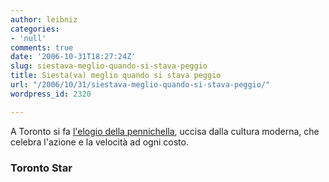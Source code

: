 ```yaml
---
author: leibniz
categories:
- 'null'
comments: true
date: '2006-10-31T18:27:24Z'
slug: siestava-meglio-quando-si-stava-peggio
title: Siesta(va) meglio quando si stava peggio
url: "/2006/10/31/siestava-meglio-quando-si-stava-peggio/"
wordpress_id: 2320

---
```

A Toronto si fa [l'elogio della pennichella](http://www.thestar.com/NASApp/cs/ContentServer?pagename=thestar/Layout/Article_Type1&c=Article&cid=1162034471459&call_pageid=1105528093962&col=1105528093790), uccisa dalla cultura moderna, che celebra l'azione e la velocità ad ogni costo.

### Toronto Star
